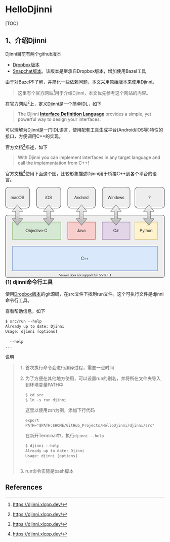 # HelloDjinni

[TOC]

## 1、介绍Djinni

Djinni目前有两个github版本

* [Dropbox版本](https://github.com/dropbox/djinni)
* [Snapchat版本](https://github.com/Snapchat/djinni)。该版本是继承自Dropbox版本，增加使用Bazel工具

由于对Bazel不了解，并简化一些依赖问题，本文采用原始版本来使用Djinni。

> 这里有个官方网站[^1]用于介绍Djinni，本文优先参考这个网站的内容。

在官方网站[^1]上，定义Djinni是一个简单IDL，如下

> The Djinni [**Interface Definition Language**](https://djinni.xlcpp.dev/djinni-generator/idl/) provides a simple, yet powerful way to design your interfaces.

可以理解为Djinni是一门IDL语言，使用配套工具生成平台(Android/iOS等)特性的接口，方便调用C++的实现。

官方文档[^1]描述，如下

> With Djinni you can implement interfaces in any target language and call the implementation from C++!



官方文档[^1]使用下面这个图，比较形象描述Djinni用于桥接C++到各个平台的语言。

<img src="images/01_Djinni_bridge_cpp.svg" style="float:left;" />



### (1) djinni命令行工具

使用[Dropbox版本](https://github.com/dropbox/djinni)的git源码，在src文件下找到run文件。这个可执行文件是djinni命令行工具。

查看帮助信息，如下

```shell
$ src/run --help
Already up to date: Djinni
Usage: djinni [options]

  --help
...
```

说明

> 1. 首次执行命令会进行编译过程，需要一点时间
>
> 2. 为了方便在其他地方使用，可以设置run的别名，并将所在文件夹导入到环境变量PATH中
>
>    ```shell
>    $ cd src    
>    $ ln -s run djinni
>    ```
>
>    这里以使用zsh为例，添加下行代码
>
>    ```shell
>    export PATH="$PATH:$HOME/GitHub_Projects/HelloDjinni/djinni/src"
>    ```
>
>    在新开Terminal中，执行`djinni --help`
>
>    ```shell
>    $ djinni --help
>    Already up to date: Djinni
>    Usage: djinni [options]
>    ...
>    ```
>
> 3. run命令实际是bash脚本





## References

[^1]:https://djinni.xlcpp.dev/

